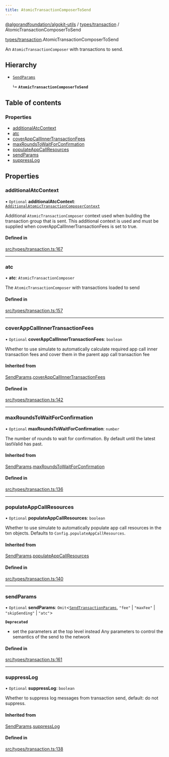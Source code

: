 ```yaml
---
title: AtomicTransactionComposerToSend
---
```


[@algorandfoundation/algokit-utils](/reference/algokit-utils-ts/api/readme/) / [types/transaction](/reference/algokit-utils-ts/api/modules/types_transaction/) / AtomicTransactionComposerToSend

[types/transaction](/reference/algokit-utils-ts/api/modules/types_transaction/).AtomicTransactionComposerToSend

An `AtomicTransactionComposer` with transactions to send.

## Hierarchy

- [`SendParams`](types_transaction.SendParams.md)

  ↳ **`AtomicTransactionComposerToSend`**

## Table of contents

### Properties

- [additionalAtcContext](types_transaction.AtomicTransactionComposerToSend.md#additionalatccontext)
- [atc](types_transaction.AtomicTransactionComposerToSend.md#atc)
- [coverAppCallInnerTransactionFees](types_transaction.AtomicTransactionComposerToSend.md#coverappcallinnertransactionfees)
- [maxRoundsToWaitForConfirmation](types_transaction.AtomicTransactionComposerToSend.md#maxroundstowaitforconfirmation)
- [populateAppCallResources](types_transaction.AtomicTransactionComposerToSend.md#populateappcallresources)
- [sendParams](types_transaction.AtomicTransactionComposerToSend.md#sendparams)
- [suppressLog](types_transaction.AtomicTransactionComposerToSend.md#suppresslog)

## Properties

### additionalAtcContext

• `Optional` **additionalAtcContext**: [`AdditionalAtomicTransactionComposerContext`](types_transaction.AdditionalAtomicTransactionComposerContext.md)

Additional `AtomicTransactionComposer` context used when building the transaction group that is sent.
This additional context is used and must be supplied when coverAppCallInnerTransactionFees is set to true.

#### Defined in

[src/types/transaction.ts:167](https://github.com/algorandfoundation/algokit-utils-ts/blob/main/src/types/transaction.ts#L167)

---

### atc

• **atc**: `AtomicTransactionComposer`

The `AtomicTransactionComposer` with transactions loaded to send

#### Defined in

[src/types/transaction.ts:157](https://github.com/algorandfoundation/algokit-utils-ts/blob/main/src/types/transaction.ts#L157)

---

### coverAppCallInnerTransactionFees

• `Optional` **coverAppCallInnerTransactionFees**: `boolean`

Whether to use simulate to automatically calculate required app call inner transaction fees and cover them in the parent app call transaction fee

#### Inherited from

[SendParams](types_transaction.SendParams.md).[coverAppCallInnerTransactionFees](types_transaction.SendParams.md#coverappcallinnertransactionfees)

#### Defined in

[src/types/transaction.ts:142](https://github.com/algorandfoundation/algokit-utils-ts/blob/main/src/types/transaction.ts#L142)

---

### maxRoundsToWaitForConfirmation

• `Optional` **maxRoundsToWaitForConfirmation**: `number`

The number of rounds to wait for confirmation. By default until the latest lastValid has past.

#### Inherited from

[SendParams](types_transaction.SendParams.md).[maxRoundsToWaitForConfirmation](types_transaction.SendParams.md#maxroundstowaitforconfirmation)

#### Defined in

[src/types/transaction.ts:136](https://github.com/algorandfoundation/algokit-utils-ts/blob/main/src/types/transaction.ts#L136)

---

### populateAppCallResources

• `Optional` **populateAppCallResources**: `boolean`

Whether to use simulate to automatically populate app call resources in the txn objects. Defaults to `Config.populateAppCallResources`.

#### Inherited from

[SendParams](types_transaction.SendParams.md).[populateAppCallResources](types_transaction.SendParams.md#populateappcallresources)

#### Defined in

[src/types/transaction.ts:140](https://github.com/algorandfoundation/algokit-utils-ts/blob/main/src/types/transaction.ts#L140)

---

### sendParams

• `Optional` **sendParams**: `Omit`\<[`SendTransactionParams`](types_transaction.SendTransactionParams.md), `"fee"` \| `"maxFee"` \| `"skipSending"` \| `"atc"`\>

**`Deprecated`**

- set the parameters at the top level instead
  Any parameters to control the semantics of the send to the network

#### Defined in

[src/types/transaction.ts:161](https://github.com/algorandfoundation/algokit-utils-ts/blob/main/src/types/transaction.ts#L161)

---

### suppressLog

• `Optional` **suppressLog**: `boolean`

Whether to suppress log messages from transaction send, default: do not suppress.

#### Inherited from

[SendParams](types_transaction.SendParams.md).[suppressLog](types_transaction.SendParams.md#suppresslog)

#### Defined in

[src/types/transaction.ts:138](https://github.com/algorandfoundation/algokit-utils-ts/blob/main/src/types/transaction.ts#L138)
